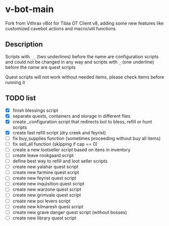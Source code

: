 # v-bot-main

Fork from Vithrax vBot for Tibia OT Client v8, adding some new features like customized cavebot actions and macro/util functions

## Description

Scripts with `__` (two underlines) before the name are configuration scripts and could not be changed in any way and scripts with `_` (one underline) before the name are quest scripts

Quest scripts will not work without needed items, please check items before running it

## TODO list

- [x] finish blessings script
- [x] separate quests, containers and storage in different files
- [x] create _configuration script that redirects bot to bless, refill or hunt scripts
- [x] create fast refill script (dry creek and feyrist)
- [ ] fix buy_supplies function (sometimes proceeding without buy all items)
- [ ] fix sell_all function (skipping if cap == 0)
- [ ] create a new lootseller script based on itens in inventory
- [ ] create leave rookgaard script
- [ ] define best way to refill and loot seller scripts
- [ ] create new yalahar quest script
- [ ] create new farmine quest script
- [ ] create new feyrist quest script
- [ ] create new inquisition quest script
- [ ] create new warzone quest script
- [ ] create new grimvale quest script
- [ ] create new poi levers script
- [ ] create new kilmaresh quest script
- [ ] create new grave danger quest script (without bosses)
- [ ] create new library quest script
